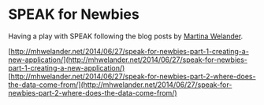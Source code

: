 # SPEAK for Newbies #

Having a play with SPEAK following the blog posts by [Martina Welander](https://twitter.com/mhwelander).

[http://mhwelander.net/2014/06/27/speak-for-newbies-part-1-creating-a-new-application/](http://mhwelander.net/2014/06/27/speak-for-newbies-part-1-creating-a-new-application/)
[http://mhwelander.net/2014/06/27/speak-for-newbies-part-2-where-does-the-data-come-from/](http://mhwelander.net/2014/06/27/speak-for-newbies-part-2-where-does-the-data-come-from/)
